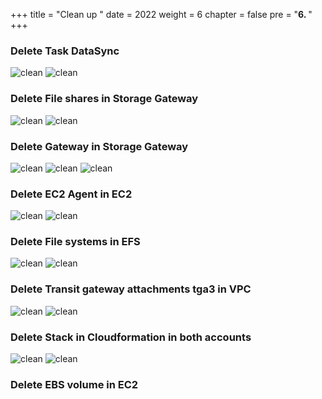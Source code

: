 +++
title = "Clean up "
date = 2022
weight = 6
chapter = false
pre = "<b>6. </b>"
+++

### Delete Task DataSync
![clean](/public/images/6.clean/6.1.png)
![clean](/public/images/6.clean/6.2.png)
### Delete File shares in Storage Gateway
![clean](/public/images/6.clean/6.3.png)
![clean](/public/images/6.clean/6.4.png)
### Delete Gateway in Storage Gateway
![clean](/public/images/6.clean/6.5.png)
![clean](/public/images/6.clean/6.6.png)
![clean](/public/images/6.clean/6.7.png)
### Delete EC2 Agent in EC2
![clean](/public/images/6.clean/6.8.png)
![clean](/public/images/6.clean/6.9.png)
### Delete File systems in EFS
![clean](/public/images/6.clean/6.10.png)
![clean](/public/images/6.clean/6.11.png)
### Delete Transit gateway attachments tga3 in VPC
![clean](/public/images/6.clean/6.12.png)
![clean](/public/images/6.clean/6.13.png)
### Delete Stack in Cloudformation in both accounts
![clean](/public/images/6.clean/6.14.png)
![clean](/public/images/6.clean/6.15.png)
### Delete EBS volume in EC2